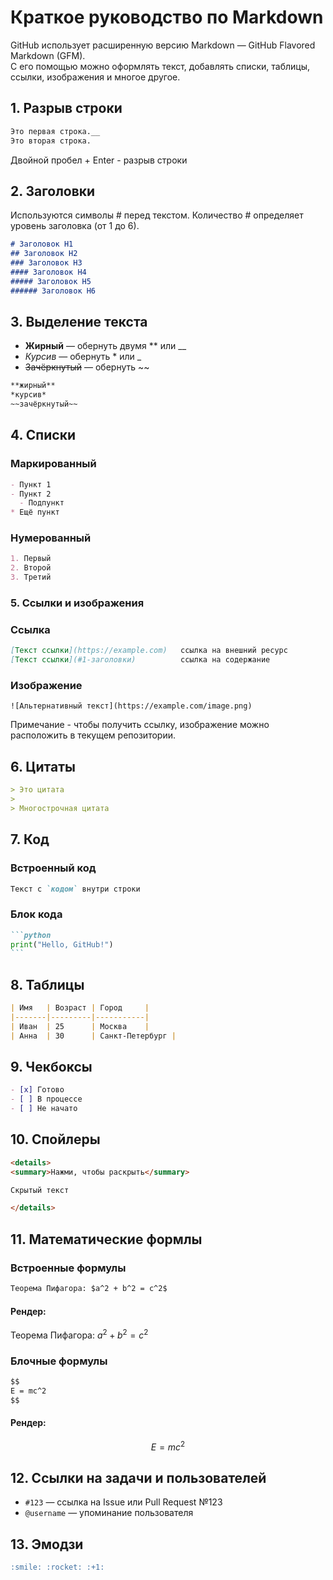 # Краткое руководство по Markdown

GitHub использует расширенную версию Markdown — GitHub Flavored Markdown (GFM).  
С его помощью можно оформлять текст, добавлять списки, таблицы, ссылки, изображения и многое другое.

## 1. Разрыв строки

```markdown
Это первая строка.__
Это вторая строка.
```

Двойной пробел + Enter - разрыв строки  

## 2. Заголовки

Используются символы # перед текстом.
Количество # определяет уровень заголовка (от 1 до 6).

```markdown
# Заголовок H1
## Заголовок H2
### Заголовок H3
#### Заголовок H4
##### Заголовок H5
###### Заголовок H6
```

## 3. Выделение текста

- **Жирный** — обернуть двумя ** или __
- *Курсив* — обернуть * или _
- ~~Зачёркнутый~~ — обернуть ~~

```markdown
**жирный**
*курсив*
~~зачёркнутый~~
```

## 4. Списки

### Маркированный

```markdown
- Пункт 1
- Пункт 2
  - Подпункт
* Ещё пункт
```

### Нумерованный

```markdown
1. Первый
2. Второй
3. Третий
```

### 5. Ссылки и изображения

### Ссылка

```markdown
[Текст ссылки](https://example.com)   ссылка на внешний ресурс
[Текст ссылки](#1-заголовки)          ссылка на содержание
```

### Изображение

`![Альтернативный текст](https://example.com/image.png)`

Примечание - чтобы получить ссылку, изображение можно расположить в текущем репозитории.

## 6. Цитаты

```markdown
> Это цитата
> 
> Многострочная цитата
```

## 7. Код

### Встроенный код

```markdown
Текст с `кодом` внутри строки
```

### Блок кода

````markdown
```python
print("Hello, GitHub!")
```
````

## 8. Таблицы
```markdown
| Имя   | Возраст | Город     |
|-------|---------|-----------|
| Иван  | 25      | Москва    |
| Анна  | 30      | Санкт-Петербург |
```

## 9. Чекбоксы

```markdown
- [x] Готово
- [ ] В процессе
- [ ] Не начато
```

## 10. Спойлеры

```markdown
<details>
<summary>Нажми, чтобы раскрыть</summary>

Скрытый текст

</details>
```

## 11. Математические формлы
### Встроенные формулы

```markdown
Теорема Пифагора: $a^2 + b^2 = c^2$
```

#### Рендер:  
Теорема Пифагора: $a^2 + b^2 = c^2$

### Блочные формулы

```markdown
$$
E = mc^2
$$
```

#### Рендер:
$$
E = mc^2
$$

## 12. Ссылки на задачи и пользователей

- `#123` — ссылка на Issue или Pull Request №123
- `@username` — упоминание пользователя

## 13. Эмодзи

```markdown
:smile: :rocket: :+1:
```
